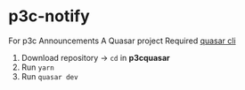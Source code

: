 # p3c-notify
For p3c Announcements
A Quasar project
Required [quasar cli](https://quasar.dev/start/quasar-cli)
1. Download repository -> `cd` in **p3cquasar**
2. Run `yarn`
3. Run `quasar dev`
